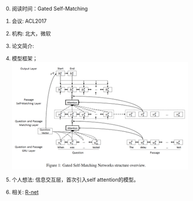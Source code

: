 0. 阅读时间：Gated Self-Matching
1. 会议: ACL2017
2. 机构: 北大，微软
3. 论文简介:

4. 模型框架；
![image](https://github.com/dengyuning/paper-reading-notes/blob/master/paper_pictures/Gated_Self_Matching.png?raw=true)

5. 个人想法:
信息交互层，首次引入self attention的模型。

6. 相关:
[R-net](www.baidu.com)
